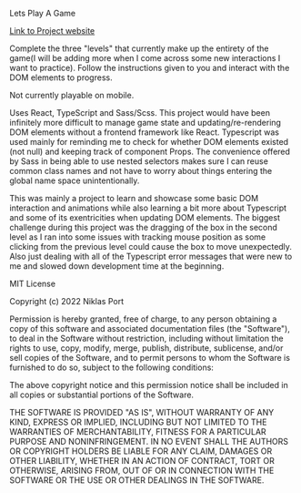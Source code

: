Lets Play A Game

[Link to Project website](https://lets-play-some-games.vercel.app/)

Complete the three "levels" that currently make up the entirety of the game(I will be adding more when I come across some new interactions I want to practice). Follow the instructions given to you and interact with the DOM elements to progress.

Not currently playable on mobile.

Uses React, TypeScript and Sass/Scss. This project would have been infinitely more difficult to manage game state and updating/re-rendering DOM elements without a frontend framework like React. Typescript was used mainly for reminding me to check for whether DOM elements existed (not null) and keeping track of component Props. The convenience offered by Sass in being able to use nested selectors makes sure I can reuse common class names and not have to worry about things entering the global name space unintentionally.

This was mainly a project to learn and showcase some basic DOM interaction and animations while also learning a bit more about Typescript and some of its exentricities when updating DOM elements. The biggest challenge during this project was the dragging of the box in the second level as I ran into some issues with tracking mouse position as some clicking from the previous level could cause the box to move unexpectedly. Also just dealing with all of the Typescript error messages that were new to me and slowed down development time at the beginning.

MIT License

Copyright (c) 2022 Niklas Port

Permission is hereby granted, free of charge, to any person obtaining a copy
of this software and associated documentation files (the "Software"), to deal
in the Software without restriction, including without limitation the rights
to use, copy, modify, merge, publish, distribute, sublicense, and/or sell
copies of the Software, and to permit persons to whom the Software is
furnished to do so, subject to the following conditions:

The above copyright notice and this permission notice shall be included in all
copies or substantial portions of the Software.

THE SOFTWARE IS PROVIDED "AS IS", WITHOUT WARRANTY OF ANY KIND, EXPRESS OR
IMPLIED, INCLUDING BUT NOT LIMITED TO THE WARRANTIES OF MERCHANTABILITY,
FITNESS FOR A PARTICULAR PURPOSE AND NONINFRINGEMENT. IN NO EVENT SHALL THE
AUTHORS OR COPYRIGHT HOLDERS BE LIABLE FOR ANY CLAIM, DAMAGES OR OTHER
LIABILITY, WHETHER IN AN ACTION OF CONTRACT, TORT OR OTHERWISE, ARISING FROM,
OUT OF OR IN CONNECTION WITH THE SOFTWARE OR THE USE OR OTHER DEALINGS IN THE
SOFTWARE.
